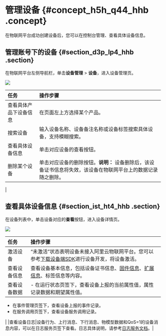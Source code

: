# 管理设备 {#concept_h5h_q44_hhb .concept}

在物联网平台成功创建设备后，您可以在控制台管理、查看具体设备信息。

## 管理账号下的设备 {#section_d3p_lp4_hhb .section}

在物联网平台左侧导航栏，单击**设备管理** \> **设备**，进入设备管理页。

![](http://static-aliyun-doc.oss-cn-hangzhou.aliyuncs.com/assets/img/154353/155626838543278_zh-CN.png)

|任务|操作步骤|
|:-|:---|
|查看具体产品下设备信息|在页面左上方选择某个产品。|
|搜索设备|输入设备名称、设备备注名称或设备标签搜索具体设备，支持模糊搜索。|
|查看具体设备信息|单击对应设备的查看按钮。|
|删除某个设备|单击对应设备的删除按钮。**说明：** 设备删除后，该设备证书信息将失效，该设备在物联网平台上的数据记录随之删除。

|

## 查看具体设备信息 {#section_ist_ht4_hhb .section}

在设备列表中，单击设备对应的**查看**按钮，进入设备详情页。

![](http://static-aliyun-doc.oss-cn-hangzhou.aliyuncs.com/assets/img/154353/155626838643279_zh-CN.png)

|任务|操作步骤|
|:-|:---|
|激活设备|“未激活”状态表明设备未接入阿里云物联网平台。您可以参考[下载设备端SDK](../../../../cn.zh-CN/设备端开发指南/下载设备端SDK.md#)进行设备开发，将设备激活。|
|查看设备信息|查看设备基本信息，包括设备证书信息、[固件信息](cn.zh-CN/用户指南/监控运维/固件升级.md#)、[扩展信息](http://gitlab.alibaba-inc.com/Apsaras64/pub/wikis/Linkkit_Iterations/V230/Devinfo_Report)、标签信息等内容。|
|查看设备数据| -   在运行状态页签下，查看设备上报的当前属性值，属性记录数据和期望属性值。
-   在事件管理页签下，查看设备上报的事件记录。
-   在服务调用页签下，查看设备服务调用记录。

 |
|查看设备日志|设备行为、上行消息、下行消息、物模型数据和QoS=1的设备消息内容，可以在日志服务页签下查看。日志具体说明，请参考[日志服务文档](cn.zh-CN/用户指南/监控运维/日志服务.md#)。|

